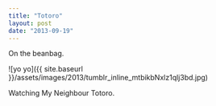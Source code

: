 ```yaml
---
title: "Totoro"
layout: post
date: "2013-09-19"
---
```


On the beanbag.

![yo yo]({{ site.baseurl }}/assets/images/2013/tumblr_inline_mtbikbNxlz1qlj3bd.jpg)

Watching My Neighbour Totoro.
